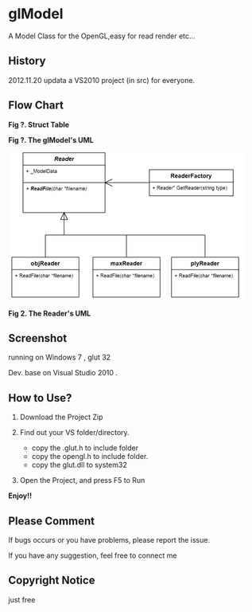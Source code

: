 glModel 
========
  A Model Class for the OpenGL,easy for read render etc...


## History
2012.11.20 updata a VS2010 project (in src) for everyone.


## Flow Chart

**Fig ?. Struct Table**

**Fig ?. The glModel's UML**


![Reader's UML][ReaderUML]
 
**Fig 2. The Reader's UML**


## Screenshot




running on Windows 7 , glut 32

Dev. base on Visual Studio 2010 .


## How to Use?



1. Download the Project   Zip

2. Find out your VS folder/directory.
    - copy the .glut.h to include folder
    - copy the opengl.h to include folder.
    - copy the glut.dll to system32
    
3. Open the Project, and press F5 to Run 
   

**Enjoy!!**

## Please Comment

If bugs occurs or you have problems, please report the issue.

If you have any suggestion, feel free to connect me 


## Copyright Notice

just free

[ReaderUML]:http://github.com/wupojung/glModel/raw/master/image/Reader.png